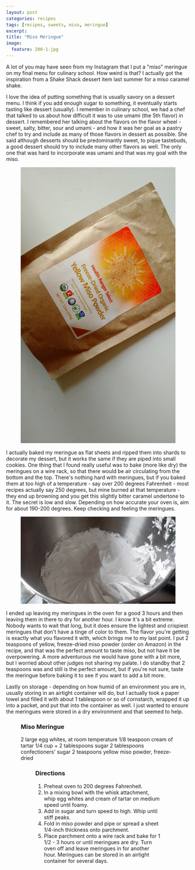 ```yaml
---
layout: post
categories: recipes
tags: [recipes, sweets, miso, meringue]
excerpt: 
title: "Miso Meringue"
image:
  feature: 200-1.jpg
---
```


A lot of you may have seen from my Instagram that I put a "miso" meringue on my final menu for culinary school.  How weird is that?  I actually got the inspiration from a Shake Shack dessert item last summer for a miso caramel shake.

I love the idea of putting something that is usually savory on a dessert menu.  I think if you add enough sugar to something, it eventually starts tasting like dessert (usually).  I remember in culinary school, we had a chef that talked to us about how difficult it was to use umami (the 5th flavor) in dessert.  I remembered her talking about the flavors on the flavor wheel - sweet, salty, bitter, sour and umami - and how it was her goal as a pastry chef to try and include as many of those flavors in dessert as possible. She said although desserts should be predominantly sweet, to pique tastebuds, a good dessert should try to include many other flavors as well.  The only one that was hard to incorporate was umami and that was my goal with the miso.

<figure>
    <img src="/images/200-4.jpg">
</figure>

I actually baked my meringue as flat sheets and ripped them into shards to decorate my dessert, but it works the same if they are piped into small cookies.  One thing that I found really useful was to bake (more like dry) the meringues on a wire rack, so that there would be air circulating from the bottom and the top.  There's nothing hard with meringues, but if you baked them at too high of a temperature - say over 200 degrees Fahrenheit - most recipes actually say 250 degrees, but mine burned at that temperature - they end up browning and you get this slightly bitter caramel undertone to it.  The secret is low and slow.  Depending on how accurate your oven is, aim for about 190-200 degrees.  Keep checking and feeling the meringues.  

<figure>
    <img src="/images/200-2.jpg">
</figure>

I ended up leaving my meringues in the oven for a good 3 hours and then leaving them in there to dry for another hour.  I know it's a bit extreme.  Nobody wants to wait that long, but it does ensure the lightest and crispiest meringues that don't have a tinge of color to them.  The flavor you're getting is exactly what you flavored it with, which brings me to my last point.  I put 2 teaspoons of yellow, freeze-dried miso powder (order on Amazon) in the recipe, and that was the perfect amount to taste miso, but not have it be overpowering.  A more adventurous me would have gone with a bit more, but I worried about other judges not sharing my palate.  I do standby that 2 teaspoons was and still is the perfect amount, but if you're not sure, taste the meringue before baking it to see if you want to add a bit more.

Lastly on storage - depending on how humid of an environment you are in, usually storing in an airtight container will do, but I actually took a paper towel and filled it with about 1 tablespoon or so of cornstarch, wrapped it up into a packet, and put that into the container as well.  I just wanted to ensure the meringues were stored in a dry environment and that seemed to help.

<figure class="ingredients" markdown="1">

### Miso Meringue

2 large egg whites, at room temperature
1/8 teaspoon cream of tartar
1/4 cup + 2 tablespoons sugar
2 tablespoons confectioners' sugar
2 teaspoons yellow miso powder, freeze-dried

<figure class="directions" markdown="1">

### Directions

1. Preheat oven to 200 degrees Fahrenheit.
2. In a mixing bowl with the whisk attachment, whip egg whites and cream of tartar on medium speed until foamy.
3. Add in sugar and turn speed to high.  Whip until stiff peaks.
4. Fold in miso powder and pipe or spread a sheet 1/4-inch thickness onto parchment.
5. Place parchment onto a wire rack and bake for 1 1/2 - 3 hours or until meringues are dry. Turn oven off and leave meringues in for another hour. Meringues can be stored in an airtight container for several days.

</figure>
